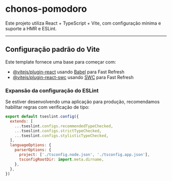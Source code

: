 # chonos-pomodoro

Este projeto utiliza React + TypeScript + Vite, com configuração mínima e suporte a HMR e ESLint.

---

## Configuração padrão do Vite

Este template fornece uma base para começar com:

- [@vitejs/plugin-react](https://github.com/vitejs/vite-plugin-react/blob/main/packages/plugin-react/README.md) usando [Babel](https://babeljs.io/) para Fast Refresh
- [@vitejs/plugin-react-swc](https://github.com/vitejs/vite-plugin-react-swc) usando [SWC](https://swc.rs/) para Fast Refresh

### Expansão da configuração do ESLint

Se estiver desenvolvendo uma aplicação para produção, recomendamos habilitar regras com verificação de tipo:

```js
export default tseslint.config({
  extends: [
    ...tseslint.configs.recommendedTypeChecked,
    ...tseslint.configs.strictTypeChecked,
    ...tseslint.configs.stylisticTypeChecked,
  ],
  languageOptions: {
    parserOptions: {
      project: ['./tsconfig.node.json', './tsconfig.app.json'],
      tsconfigRootDir: import.meta.dirname,
    },
  },
})